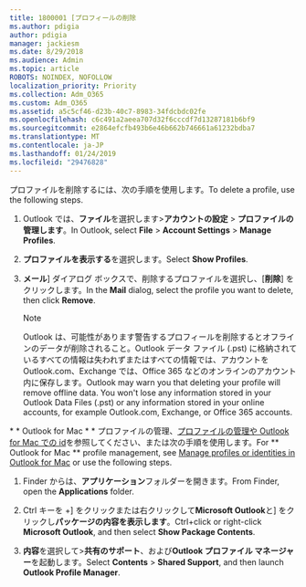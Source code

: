 ```yaml
---
title: 1800001 [プロフィールの削除
ms.author: pdigia
author: pdigia
manager: jackiesm
ms.date: 8/29/2018
ms.audience: Admin
ms.topic: article
ROBOTS: NOINDEX, NOFOLLOW
localization_priority: Priority
ms.collection: Adm_O365
ms.custom: Adm_O365
ms.assetid: a5c5cf46-d23b-40c7-8983-34fdcbdc02fe
ms.openlocfilehash: c6c491a2aeea707d32f6cccdf7d13287181b6bf9
ms.sourcegitcommit: e2864efcfb493b6e46b662b746661a61232bdba7
ms.translationtype: MT
ms.contentlocale: ja-JP
ms.lasthandoff: 01/24/2019
ms.locfileid: "29476828"
---
```

<span data-ttu-id="72137-102">プロファイルを削除するには、次の手順を使用します。</span><span class="sxs-lookup"><span data-stu-id="72137-102">To delete a profile, use the following steps.</span></span>
  
1. <span data-ttu-id="72137-103">Outlook では、**ファイル**を選択します\>**アカウントの設定** \> **プロファイルの管理します**。</span><span class="sxs-lookup"><span data-stu-id="72137-103">In Outlook, select **File** \> **Account Settings** \> **Manage Profiles**.</span></span>
    
2. <span data-ttu-id="72137-104">**プロファイルを表示する**を選択します。</span><span class="sxs-lookup"><span data-stu-id="72137-104">Select **Show Profiles**.</span></span>
    
3. <span data-ttu-id="72137-105">**メール**] ダイアログ ボックスで、削除するプロファイルを選択し、[**削除**] をクリックします。</span><span class="sxs-lookup"><span data-stu-id="72137-105">In the **Mail** dialog, select the profile you want to delete, then click **Remove**.</span></span>
    
    > [!NOTE]
    > <span data-ttu-id="72137-p101">Outlook は、可能性があります警告するプロフィールを削除するとオフラインのデータが削除されること。Outlook データ ファイル (.pst) に格納されているすべての情報は失われずまたはすべての情報では、アカウントを Outlook.com、Exchange では、Office 365 などのオンラインのアカウント内に保存します。</span><span class="sxs-lookup"><span data-stu-id="72137-p101">Outlook may warn you that deleting your profile will remove offline data. You won't lose any information stored in your Outlook Data Files (.pst) or any information stored in your online accounts, for example Outlook.com, Exchange, or Office 365 accounts.</span></span> 
  
<span data-ttu-id="72137-108">\* \* Outlook for Mac \* \* プロファイルの管理、[プロファイルの管理や Outlook for Mac での id](https://support.office.com/article/fed2a955-74df-4a24-bef6-78a426958c4c.aspx)を参照してください、または次の手順を使用します。</span><span class="sxs-lookup"><span data-stu-id="72137-108">For \*\* Outlook for Mac \*\* profile management, see [Manage profiles or identities in Outlook for Mac](https://support.office.com/article/fed2a955-74df-4a24-bef6-78a426958c4c.aspx) or use the following steps.</span></span> 
  
1. <span data-ttu-id="72137-109">Finder からは、**アプリケーション**フォルダーを開きます。</span><span class="sxs-lookup"><span data-stu-id="72137-109">From Finder, open the **Applications** folder.</span></span> 
    
2. <span data-ttu-id="72137-110">Ctrl キーを +] をクリックまたは右クリックして**Microsoft Outlook**と] をクリックし**パッケージの内容を表示します**。</span><span class="sxs-lookup"><span data-stu-id="72137-110">Ctrl+click or right-click **Microsoft Outlook**, and then select **Show Package Contents**.</span></span>
    
3. <span data-ttu-id="72137-111">**内容**を選択して\>**共有のサポート**、および**Outlook プロファイル マネージャー**を起動します。</span><span class="sxs-lookup"><span data-stu-id="72137-111">Select **Contents** \> **Shared Support**, and then launch **Outlook Profile Manager**.</span></span>
    

